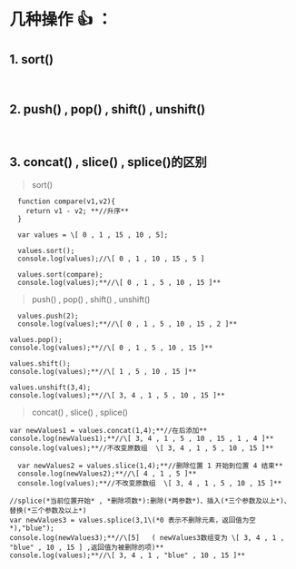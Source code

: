 # 几种操作 :+1: ：
## 1. sort()
 
## 2. push() , pop() , shift() , unshift()
 
## 3. concat() , slice() , splice()的区别
>sort()
```
  function compare(v1,v2){
	return v1 - v2; **//升序**
  }

  var values = \[ 0 , 1 , 15 , 10 , 5];
  ```
```
  values.sort();
  console.log(values);//\[ 0 , 1 , 10 , 15 , 5 ] 
  ```
```
  values.sort(compare);
  console.log(values);**//\[ 0 , 1 , 5 , 10 , 15 ]**
  ```
>push() , pop() , shift() , unshift()
```
  values.push(2);
  console.log(values);**//\[ 0 , 1 , 5 , 10 , 15 , 2 ]**
  ```
  
  ```
  values.pop();
  console.log(values);**//\[ 0 , 1 , 5 , 10 , 15 ]**
  ```
  ```
  values.shift();
  console.log(values);**//\[ 1 , 5 , 10 , 15 ]**
  ```
  ```
  values.unshift(3,4);
  console.log(values);**//\[ 3, 4 , 1 , 5 , 10 , 15 ]**
  ```
>concat() , slice() , splice()
  ```
  var newValues1 = values.concat(1,4);**//在后添加** 
  console.log(newValues1);**//\[ 3, 4 , 1 , 5 , 10 , 15 , 1 , 4 ]**
  console.log(values);**//不改变原数组  \[ 3, 4 , 1 , 5 , 10 , 15 ]**
  ```
```
  var newValues2 = values.slice(1,4);**//删除位置 1 开始到位置 4 结束**
  console.log(newValues2);**//\[ 4 , 1 , 5 ]**
  console.log(values);**//不改变原数组  \[ 3, 4 , 1 , 5 , 10 , 15 ]**
  ```
  ```
  //splice(*当前位置开始* , *删除项数*):删除(*两参数*)、插入(*三个参数及以上*)、替换(*三个参数及以上*)
  var newValues3 = values.splice(3,1\(*0 表示不删除元素，返回值为空*),"blue");
  console.log(newValues3);**//\[5]   ( newValues3数组变为 \[ 3, 4 , 1 , "blue" , 10 , 15 ] ,返回值为被删除的项)**
  console.log(values);**//\[ 3, 4 , 1 , "blue" , 10 , 15 ]**
  ```
